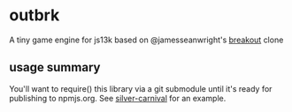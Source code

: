 # outbrk

A tiny game engine for js13k based on @jamesseanwright's [breakout](https://github.com/jamesseanwright/breakout) clone

## usage summary

You'll want to require() this library via a git submodule until it's ready for publishing to npmjs.org. See [silver-carnival](https://github.com/psema4/silver-carnival) for an example.

